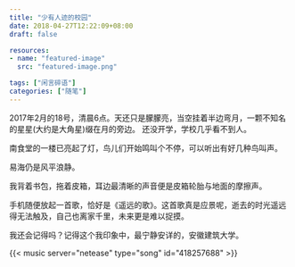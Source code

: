 ```yaml
---
title: "少有人迹的校园"
date: 2018-04-27T12:22:09+08:00
draft: false

resources:
- name: "featured-image"
  src: "featured-image.png"

tags: ["闲言碎语"]
categories: ["随笔"]
---
```


2017年2月的18号，清晨6点。天还只是朦朦亮，当空挂着半边弯月，一颗不知名的星星(大约是大角星)缀在月的旁边。
还没开学，学校几乎看不到人。

南食堂的一楼已亮起了灯，鸟儿们开始鸣叫个不停，可以听出有好几种鸟叫声。

<!--more-->

易海仍是风平浪静。

我背着书包，拖着皮箱，耳边最清晰的声音便是皮箱轮胎与地面的摩擦声。

手机随便放起一首歌，恰好是《遥远的歌》。这首歌真是应景呢，逝去的时光遥远得无法触及，自己也离家千里，未来更是难以捉摸。

我还会记得吗？记得这个我印象中，最宁静安详的，安徽建筑大学。

{{< music server="netease" type="song" id="418257688" >}}
